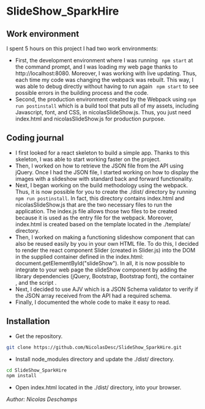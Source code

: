 # SlideShow_SparkHire

## Work environment
I spent 5 hours on this project
I had two work environments:
* First, the development environment where I was running ``` npm start``` at the command prompt, and I was loading my web page thanks
to http://localhost:8080. Moreover, I was working with live updating. Thus, each time my code was changing the webpack was rebuilt.
This way, I was able to debug directly without having to run again ``` npm start``` to see possible errors in the building process and the code.
* Second, the production environment created by the Webpack using ```npm run postinstall``` which is a build tool that puts all of my assets, including Javascript, font, and CSS, in nicolasSlideShow.js.
Thus, you just need index.html and nicolasSlideShow.js for production purpose.

## Coding journal
* I first looked for a react skeleton to build a simple app. Thanks to this skeleton, I was able to start working faster on the project.
* Then, I worked on how to retrieve the JSON file from the API using jQuery. Once I had the JSON file, I started working on how to display the images with a slideshow with standard back and forward functionality.
* Next, I began working on the build methodology using the webpack. Thus, it is now possible for you to create the ./dist/ directory by running ```npm run postinstall```. In fact, this directory contains index.html and nicolasSlideShow.js that are the two necessary files to run the application. The index.js file allows those two files to be created because it is used as the entry file for the webpack. Moreover, index.html is created based on the template located in the ./template/ directory.
* Then, I worked on making a functioning slideshow component that can also be reused easily by you in your own HTML file.
To do this, I decided to render the react component Slider (created in Slider.js) into the DOM in the supplied container defined 
in the index.html: document.getElementById("slideShow"). In all, it is now possible to integrate to your web page the slideShow component by adding the library dependencies (jQuery, Bootstrap, Bootstrap font), the container <div id='slideShow'></div>, 
and the script <script type="text/javascript" src="nicolasSlideShow.js"></script>.
* Next, I decided to use AJV which is a JSON Schema validator to verify if the JSON array received from the API had a required schema.
* Finally, I documented the whole code to make it easy to read. 

## Installation
* Get the repository.
```bash
git clone https://github.com/NicolasDesc/SlideShow_SparkHire.git
```
* Install node_modules directory and update the ./dist/ directory.
```bash
cd SlideShow_SparkHire
npm install
```
* Open index.html located in the ./dist/ directory, into your browser.


*Author: Nicolas Deschamps*
